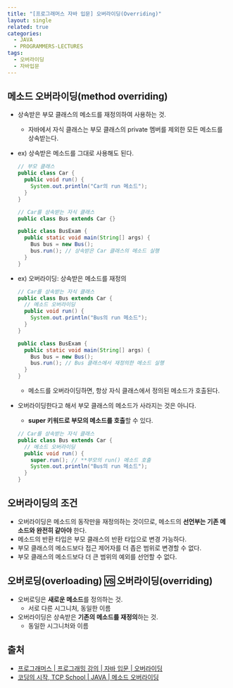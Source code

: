 ```yaml
---
title: "[프로그래머스 자바 입문] 오버라이딩(Overriding)"
layout: single
related: true
categories:
  - JAVA
  - PROGRAMMERS-LECTURES
tags:
  - 오버라이딩
  - 자바입문
---
```


## 메소드 오버라이딩(method overriding) 
- 상속받은 부모 클래스의 메소드를 재정의하여 사용하는 것.
  - 자바에서 자식 클래스는 부모 클래스의 private 멤버를 제외한 모든 메소드를 상속받는다.
- ex) 상속받은 메소드를 그대로 사용해도 된다.

  ```java
  // 부모 클래스
  public class Car {
    public void run() {
      System.out.println("Car의 run 메소드");
    }
  }
  
  // Car를 상속받는 자식 클래스
  public class Bus extends Car {}
  
  public class BusExam {
    public static void main(String[] args) {
      Bus bus = new Bus();
      bus.run(); // 상속받은 Car 클래스의 메소드 실행
    }
  }
  ```
  
- ex) 오버라이딩: 상속받은 메소드를 재정의

  ```java
  // Car를 상속받는 자식 클래스
  public class Bus extends Car {
    // 메소드 오버라이딩
    public void run() {
      System.out.println("Bus의 run 메소드");
    }
  }
  
  public class BusExam {
    public static void main(String[] args) {
      Bus bus = new Bus();
      bus.run(); // Bus 클래스에서 재정의한 메소드 실행
    }
  }
  ```
  
  - 메소드를 오버라이딩하면, 항상 자식 클래스에서 정의된 메소드가 호출된다.
  
- 오버라이딩한다고 해서 부모 클래스의 메소드가 사라지는 것은 아니다.
  - **super 키워드로 부모의 메소드를 호출**할 수 있다.
  
  ```java
  // Car를 상속받는 자식 클래스
  public class Bus extends Car {
    // 메소드 오버라이딩
    public void run() {
      super.run(); // **부모의 run() 메소드 호출
      System.out.println("Bus의 run 메소드");
    }
  }
  ```
  
## 오버라이딩의 조건
- 오버라이딩은 메소드의 동작만을 재정의하는 것이므로, 메소드의 **선언부는 기존 메소드와 완전히 같아야** 한다.
- 메소드의 반환 타입은 부모 클래스의 반환 타입으로 변경 가능하다.
- 부모 클래스의 메소드보다 접근 제어자를 더 좁은 범위로 변경할 수 없다.
- 부모 클래스의 메소드보다 더 큰 범위의 예외를 선언할 수 없다.

## 오버로딩(overloading) 🆚 오버라이딩(overriding)
- 오버로딩은 **새로운 메소드**를 정의하는 것.
  - 서로 다른 시그니처, 동일한 이름
- 오버라이딩은 상속받은 **기존의 메소드를 재정의**하는 것.
  - 동일한 시그니처와 이름
 
## 출처
- [프로그래머스 \| 프로그래밍 강의 \| 자바 입문 \| 오버라이딩](https://programmers.co.kr/learn/courses/5/lessons/189)
- [코딩의 시작, TCP School \| JAVA \| 메소드 오버라이딩](https://www.tcpschool.com/java/java_inheritance_overriding)
